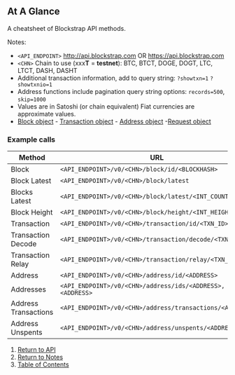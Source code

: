 ## At A Glance

A cheatsheet of Blockstrap API methods.

Notes:
* `<API_ENDPOINT>` http://api.blockstrap.com OR https://api.blockstrap.com
* `<CHN>` Chain to use (xxx**T** = **testnet**): BTC, BTCT, DOGE, DOGT, LTC, LTCT, DASH, DASHT
* Additional transaction information, add to query string: `?showtxn=1` `?showtxnio=1`
* Address functions include pagination query string options: `records=500`, `skip=1000`
* Values are in Satoshi (or chain equivalent) Fiat currencies are approximate values.
* [Block object](../../blocks/blockobject/) - [Transaction object](../../transactions/transactionobject/) -
[Address object](../../addresses/addressobject/) -[Request object](../requestobject/)

### Example calls

| Method | URL | Notes |
|--------|-----|-------|
|Block|`<API_ENDPOINT>/v0/<CHN>/block/id/<BLOCKHASH>`|None|
|Block Latest|`<API_ENDPOINT>/v0/<CHN>/block/latest`|None|
|Blocks Latest|`<API_ENDPOINT>/v0/<CHN>/block/latest/<INT_COUNT>`|Max 10|
|Block Height|`<API_ENDPOINT>/v0/<CHN>/block/height/<INT_HEIGHT>`|None|
|Transaction|`<API_ENDPOINT>/v0/<CHN>/transaction/id/<TXN_ID>`|None|
|Transaction Decode|`<API_ENDPOINT>/v0/<CHN>/transaction/decode/<TXN_HEX>`|None|
|Transaction Relay|`<API_ENDPOINT>/v0/<CHN>/transaction/relay/<TXN_Relay>`|None|
|Address|`<API_ENDPOINT>/v0/<CHN>/address/id/<ADDRESS>`|None|
|Addresses|`<API_ENDPOINT>/v0/<CHN>/address/ids/<ADDRESS>,<ADDRESS>`|None|
|Address Transactions|`<API_ENDPOINT>/v0/<CHN>/address/transactions/<ADDRESS>`|None|
|Address Unspents|`<API_ENDPOINT>/v0/<CHN>/address/unspents/<ADDRESS>`|None|




1. [Return to API](../../../)
1. [Return to Notes](../)
1. [Table of Contents](../../../../)
